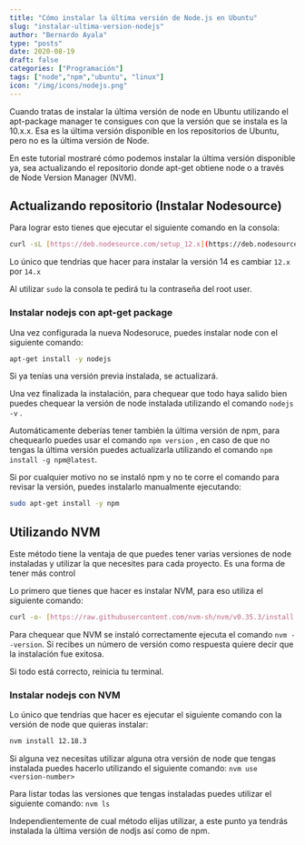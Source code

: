 ```yaml
---
title: "Cómo instalar la última versión de Node.js en Ubuntu"
slug: "instalar-ultima-version-nodejs"
author: "Bernardo Ayala"
type: "posts"
date: 2020-08-19
draft: false
categories: ["Programación"]
tags: ["node","npm","ubuntu", "linux"]
icon: "/img/icons/nodejs.png"
---
```

Cuando tratas de instalar la última versión de node en Ubuntu utilizando el apt-package manager te consigues con que la versión que se instala es la 10.x.x. Esa es la última versión disponible en los repositorios de Ubuntu, pero no es la última versión de Node.

En este tutorial mostraré cómo podemos instalar la última versión disponible ya, sea actualizando el repositorio donde apt-get obtiene node o a través de Node Version Manager (NVM).

## Actualizando repositorio (Instalar Nodesource)

Para lograr esto tienes que ejecutar el siguiente comando en la consola:

```bash
curl -sL [https://deb.nodesource.com/setup_12.x](https://deb.nodesource.com/setup_12.x) | sudo -E bash -
```

Lo único que tendrías que hacer para instalar la versión 14 es cambiar `12.x` por `14.x`

Al utilizar `sudo` la consola te pedirá tu la contraseña del root user.

### Instalar nodejs con apt-get package

Una vez configurada la nueva Nodesoruce, puedes instalar node con el siguiente comando:

```bash
apt-get install -y nodejs
```

Si ya tenías una versión previa instalada, se actualizará.

Una vez finalizada la instalación, para chequear que todo haya salido bien puedes chequear la versión de node instalada utilizando el comando `nodejs -v` .

Automáticamente deberías tener también la última versión de npm, para chequearlo puedes usar el comando `npm version` , en caso de que no tengas la última versión puedes actualizarla utilizando el comando `npm install -g npm@latest`.

Si por cualquier motivo no se instaló npm y no te corre el comando para revisar la versión, puedes instalarlo manualmente ejecutando:

```bash
sudo apt-get install -y npm
```

## Utilizando NVM

Este método tiene la ventaja de que puedes tener varias versiones de node instaladas y utilizar la que necesites para cada proyecto. Es una forma de tener más control

Lo primero que tienes que hacer es instalar NVM, para eso utiliza el siguiente comando:

```bash
curl -o- [https://raw.githubusercontent.com/nvm-sh/nvm/v0.35.3/install.sh](https://raw.githubusercontent.com/nvm-sh/nvm/v0.35.3/install.sh) | bash
```

Para chequear que NVM se instaló correctamente ejecuta el comando `nvm --version`. Si recibes un número de versión como respuesta quiere decir que la instalación fue exitosa.

Si todo está correcto, reinicia tu terminal.

### Instalar nodejs con NVM

Lo único que tendrías que hacer es ejecutar el siguiente comando con la versión de node que quieras instalar:

```bash
nvm install 12.18.3
```

Si alguna vez necesitas utilizar alguna otra versión de node que tengas instalada puedes hacerlo utilizando el siguiente comando: `nvm use <version-number>`

Para listar todas las versiones que tengas instaladas puedes utilizar el siguiente comando: `nvm ls`

Independientemente de cual método elijas utilizar, a este punto ya tendrás instalada la última versión de nodjs así como de npm.